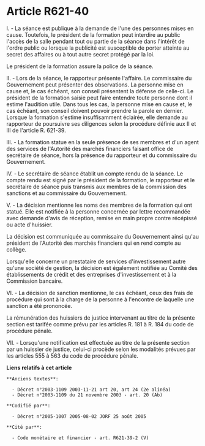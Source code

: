 # Article R621-40

I. - La séance est publique à la demande de l'une des personnes mises en cause. Toutefois, le président de la formation peut
interdire au public l'accès de la salle pendant tout ou partie de la séance dans l'intérêt de l'ordre public ou lorsque la
publicité est susceptible de porter atteinte au secret des affaires ou à tout autre secret protégé par la loi.

Le président de la formation assure la police de la séance.

II. - Lors de la séance, le rapporteur présente l'affaire. Le commissaire du Gouvernement peut présenter des observations. La
personne mise en cause et, le cas échéant, son conseil présentent la défense de celle-ci. Le président de la formation saisie
peut faire entendre toute personne dont il estime l'audition utile. Dans tous les cas, la personne mise en cause et, le cas
échéant, son conseil doivent pouvoir prendre la parole en dernier. Lorsque la formation s'estime insuffisamment éclairée,
elle demande au rapporteur de poursuivre ses diligences selon la procédure définie aux II et III de l'article R. 621-39.

III. - La formation statue en la seule présence de ses membres et d'un agent des services de l'Autorité des marchés
financiers faisant office de secrétaire de séance, hors la présence du rapporteur et du commissaire du Gouvernement.

IV. - Le secrétaire de séance établit un compte rendu de la séance. Le compte rendu est signé par le président de la
formation, le rapporteur et le secrétaire de séance puis transmis aux membres de la commission des sanctions et au
commissaire du Gouvernement.

V. - La décision mentionne les noms des membres de la formation qui ont statué. Elle est notifiée à la personne concernée par
lettre recommandée avec demande d'avis de réception, remise en main propre contre récépissé ou acte d'huissier.

La décision est communiquée au commissaire du Gouvernement ainsi qu'au président de l'Autorité des marchés financiers qui en
rend compte au collège.

Lorsqu'elle concerne un prestataire de services d'investissement autre qu'une société de gestion, la décision est également
notifiée au Comité des établissements de crédit et des entreprises d'investissement et à la Commission bancaire.

VI. - La décision de sanction mentionne, le cas échéant, ceux des frais de procédure qui sont à la charge de la personne à
l'encontre de laquelle une sanction a été prononcée.

La rémunération des huissiers de justice intervenant au titre de la présente section est tarifée comme prévu par les articles
R. 181 à R. 184 du code de procédure pénale.

VII. - Lorsqu'une notification est effectuée au titre de la présente section par un huissier de justice, celui-ci procède
selon les modalités prévues par les articles 555 à 563 du code de procédure pénale.

**Liens relatifs à cet article**

	**Anciens textes**:

	  - Décret n°2003-1109 2003-11-21 art 20, art 24 (2e alinéa)
	  - Décret n°2003-1109 du 21 novembre 2003 - art. 20 (Ab)

	**Codifié par**:

	  - Décret n°2005-1007 2005-08-02 JORF 25 août 2005

	**Cité par**:

	  - Code monétaire et financier - art. R621-39-2 (V)
